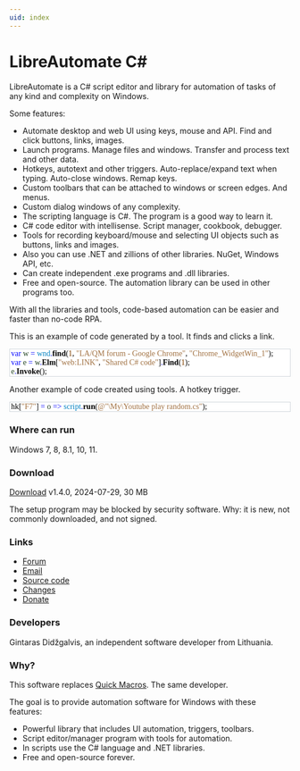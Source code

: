 ```yaml
---
uid: index
---
```


# LibreAutomate C#

LibreAutomate is a C# script editor and library for automation of tasks of any kind and complexity on Windows.

Some features:
- Automate desktop and web UI using keys, mouse and API. Find and click buttons, links, images.
- Launch programs. Manage files and windows. Transfer and process text and other data.
- Hotkeys, autotext and other triggers. Auto-replace/expand text when typing. Auto-close windows. Remap keys.
- Custom toolbars that can be attached to windows or screen edges. And menus.
- Custom dialog windows of any complexity.
- The scripting language is C#. The program is a good way to learn it.
- C# code editor with intellisense. Script manager, cookbook, debugger.
- Tools for recording keyboard/mouse and selecting UI objects such as buttons, links and images.
- Also you can use .NET and zillions of other libraries. NuGet, Windows API, etc.
- Can create independent .exe programs and .dll libraries.
- Free and open-source. The automation library can be used in other programs too.

With all the libraries and tools, code-based automation can be easier and faster than no-code RPA.

This is an example of code generated by a tool. It finds and clicks a link.

<pre style='background-color:#FFFFFF;border:#D1D7DC;border-style:solid;border-width:1px;padding-left:2px;line-height:normal;color:black;tab-size:4;font-family:"Consolas";'>
<span style='color:#0000FF'>var</span> <span style='color:#204020'>w</span> <span style='color:#0000FF'>=</span> <span style='color:#0080C0'>wnd</span><span style='color:#0000FF'>.</span><span style='color:#000000;font-weight: bold'>find</span><span style='color:#000000'>(</span><span style='color:#804000'>1</span><span style='color:#000000'>,</span> <span style='color:#A07040'>&quot;LA/QM forum - Google Chrome&quot;</span><span style='color:#000000'>,</span> <span style='color:#A07040'>&quot;Chrome_WidgetWin_1&quot;</span><span style='color:#000000'>);</span>
<span style='color:#0000FF'>var</span> <span style='color:#204020'>e</span> <span style='color:#0000FF'>=</span> <span style='color:#204020'>w</span><span style='color:#0000FF'>.</span><span style='color:#000000;font-weight: bold'>Elm</span><span style='color:#000000'>[</span><span style='color:#A07040'>&quot;web:LINK&quot;</span><span style='color:#000000'>,</span> <span style='color:#A07040'>&quot;Shared C# code&quot;</span><span style='color:#000000'>]</span><span style='color:#0000FF'>.</span><span style='color:#000000;font-weight: bold'>Find</span><span style='color:#000000'>(</span><span style='color:#804000'>1</span><span style='color:#000000'>);</span>
<span style='color:#204020'>e</span><span style='color:#0000FF'>.</span><span style='color:#000000;font-weight: bold'>Invoke</span><span style='color:#000000'>();</span>
</pre>

Another example of code created using tools. A hotkey trigger.

<pre style='background-color:#FFFFFF;border:#D1D7DC;border-style:solid;border-width:1px;padding-left:2px;line-height:normal;color:black;tab-size:4;font-family:"Consolas";'>
hk<span style='color:#000000'>[</span><span style='color:#A07040'>&quot;F7&quot;</span><span style='color:#000000'>]</span> <span style='color:#0000FF'>=</span> <span style='color:#204020'>o</span> <span style='color:#0000FF'>=&gt;</span> <span style='color:#0080C0'>script</span><span style='color:#0000FF'>.</span><span style='color:#000000;font-weight: bold'>run</span><span style='color:#000000'>(</span><span style='color:#A07040'>@&quot;\My\Youtube play random.cs&quot;</span><span style='color:#000000'>);</span>
</pre>

### Where can run
Windows 7, 8, 8.1, 10, 11.

### Download
[Download](https://www.libreautomate.com/LibreAutomateSetup.exe) v1.4.0, 2024-07-29, 30 MB

The setup program may be blocked by security software. Why: it is new, not commonly downloaded, and not signed.

### Links
- [Forum](https://www.libreautomate.com/forum/)
- [Email](mailto:support@quickmacros.com)
- [Source code](https://github.com/qgindi/LibreAutomate)
- [Changes](https://github.com/qgindi/LibreAutomate/blob/master/Other/DocFX/_doc/changes/)
- [Donate](https://github.com/sponsors/qgindi)

### Developers

Gintaras Didžgalvis, an independent software developer from Lithuania.

### Why?

This software replaces [Quick Macros](xref:qm2). The same developer.

The goal is to provide automation software for Windows with these features:
- Powerful library that includes UI automation, triggers, toolbars.
- Script editor/manager program with tools for automation.
- In scripts use the C# language and .NET libraries.
- Free and open-source forever.

